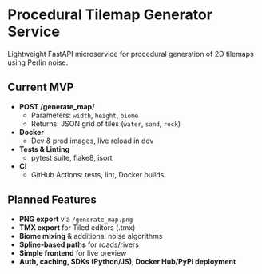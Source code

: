 # Procedural Tilemap Generator Service

Lightweight FastAPI microservice for procedural generation of 2D tilemaps using Perlin noise.

## Current MVP

- **POST /generate_map/**
  - Parameters: `width`, `height`, `biome`
  - Returns: JSON grid of tiles (`water`, `sand`, `rock`)
- **Docker**
  - Dev & prod images, live reload in dev
- **Tests & Linting**
  - pytest suite, flake8, isort
- **CI**
  - GitHub Actions: tests, lint, Docker builds

## Planned Features

- **PNG export** via `/generate_map.png`
- **TMX export** for Tiled editors (.tmx)
- **Biome mixing** & additional noise algorithms
- **Spline‑based paths** for roads/rivers
- **Simple frontend** for live preview
- **Auth, caching, SDKs (Python/JS), Docker Hub/PyPI deployment**

